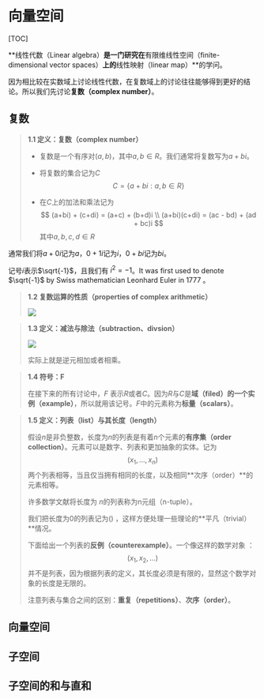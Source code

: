 # 向量空间

[TOC]



**线性代数（Linear algebra）**是一门研究在**有限维线性空间（finite-dimensional vector spaces）**上的**线性映射（linear map）**的学问。

因为相比较在实数域上讨论线性代数，在复数域上的讨论往往能够得到更好的结论。所以我们先讨论**复数（complex number）**。



## 复数

> **1.1 定义：复数（complex number）**
>
> - 复数是一个有序对$(a, b)$，其中$a,b \in R$。我们通常将复数写为$a + bi$。
>
> - 将复数的集合记为$C$
> 	$$
> 	C = \{a + bi:a, b \in R\}
> 	$$
>
> - 在$C$上的加法和乘法记为
>   $$
>   (a+bi) + (c+di) = (a+c) + (b+d)i \\
>   (a+bi)(c+di) = (ac - bd) + (ad + bc)i
>   $$
>   其中$a,b,c,d \in R$
>

通常我们将$a + 0i$记为$a$，$0 + 1i$记为$i$，$0 + bi$记为$bi$。

记号$i$表示$\sqrt{-1}$，且我们有 $i^2 = -1$。It was first used to denote $\sqrt{-1}$ by Swiss mathematician Leonhard Euler in 1777 。



>**1.2 复数运算的性质（properties of complex arithmetic）**
>
>![](figure/properties_of_complex_arithmetic.png)

>**1.3 定义：减法与除法（subtraction、divsion）**
>
>![](figure/subtraction_divsion.png)
>
>
>
>实际上就是逆元相加或者相乘。

> **1.4 符号：F**
>
> 在接下来的所有讨论中，$F$ 表示$R$或者$C$。因为$R$与$C$是**域（filed）**的一个**实例（example）**，所以就用该记号。$F$中的元素称为**标量（scalars）**。

> **1.5 定义：列表（list）与其长度（length）**
>
> 假设$n$是非负整数，长度为$n$的列表是有着$n$个元素的**有序集（order collection）**。元素可以是数字、列表和更加抽象的实体。记为
> $$
> (x_1, ... , x_n)
> $$
> 两个列表相等，当且仅当拥有相同的长度，以及相同**次序（order）**的元素相等。
>
> 许多数学文献将长度为 $n$的列表称为n元组（n-tuple）。
>
> 我们把长度为0的列表记为$()$ ，这样方便处理一些理论的**平凡（trivial）**情况。
>
> 下面给出一个列表的**反例（counterexample）**。一个像这样的数学对象 ：
> $$
> (x_1, x_2, ...)
> $$
> 并不是列表，因为根据列表的定义，其长度必须是有限的，显然这个数学对象的长度是无限的。
>
> 注意列表与集合之间的区别：**重复（repetitions）**、**次序（order）**。





## 向量空间



## 子空间



## 子空间的和与直和



